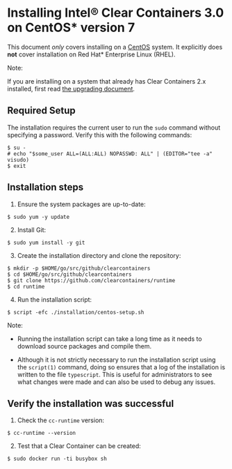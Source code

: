 # Installing Intel® Clear Containers 3.0 on CentOS* version 7

This document _only_ covers installing on a
[CentOS](https://www.centos.org/) system. It explicitly does **not**
cover installation on Red Hat* Enterprise Linux (RHEL).

Note:

If you are installing on a system that already has Clear Containers 2.x
installed, first read [the upgrading document](upgrading.md).

## Required Setup

The installation requires the current user to run the `sudo` command
without specifying a password. Verify this with the following commands:

```
$ su -
# echo "$some_user ALL=(ALL:ALL) NOPASSWD: ALL" | (EDITOR="tee -a" visudo)
$ exit

```

## Installation steps

1. Ensure the system packages are up-to-date:

```
$ sudo yum -y update

```
2. Install Git:

```
$ sudo yum install -y git

```
3. Create the installation directory and clone the repository:

```
$ mkdir -p $HOME/go/src/github/clearcontainers
$ cd $HOME/go/src/github/clearcontainers
$ git clone https://github.com/clearcontainers/runtime
$ cd runtime

```
4. Run the installation script:

```
$ script -efc ./installation/centos-setup.sh

```

Note:

- Running the installation script can take a long time as it needs to
  download source packages and compile them.

- Although it is not strictly necessary to run the installation
  script using the `script(1)` command, doing so ensures that a log of the
  installation is written to the file `typescript`. This is useful for
  administrators to see what changes were made and can also be used to
  debug any issues.

## Verify the installation was successful

1. Check the `cc-runtime` version:

```
$ cc-runtime --version

```

2. Test that a Clear Container can be created:

```
$ sudo docker run -ti busybox sh

```
